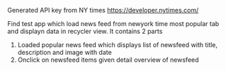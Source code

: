 Generated API key from NY times https://developer.nytimes.com/

Find test app which load news feed from newyork time most popular tab and displayn data in recycler view. It contains 2 parts 
1. Loaded popular news feed which displays list of newsfeed with title, description and image with date 
2. Onclick on newsfeed items given detail overview of newsfeed 





